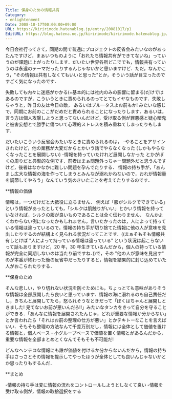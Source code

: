 ```yaml
---
Title: 保身のための情報共有
Category:
- enlightenment
Date: 2008-10-17T00:00:00+09:00
URL: https://kiririmode.hatenablog.jp/entry/20081017/p1
EditURL: https://blog.hatena.ne.jp/kiririmode/kiririmode.hatenablog.jp/atom/entry/8454420450078214002
---
```



今日会社行ってきて，同期の間で普通にプロジェクトの反省会みたいなのがあったんですけど，まぁいつものように「おれたち情報共有ができてないね」っていうのが課題に上がったりします．だいたい世界各所どこででも，情報共有っていうのは永遠のテーマだったりするんじゃないかと思いますけど．ただ，なんかこう，"その情報は共有しなくてもいいと思った"とか，そういう話が目立ったのですごく気になったのです．

失敗しても内々に迷惑がかかる(=基本的には社内のみの影響に留まる)だけではあるのですが，こういうときに責められるのってとてもイヤなものです．失敗しちゃうと，昨日の友は今日の敵， あるいはブルータスよお前もか! みたいな感じで，同期にお前のここがだめだと責められることになったりします．あるいは，言う方は個人攻撃しようと思ってないんだけど，受け取る側が罪悪感と疑心暗鬼と被害妄想とで勝手に傷ついて心理的ストレスを積み重ねてしまったりもします．


だいたいこういう反省会みたいなときに責められるのは，
-やることをアサインされたけど，他の業務が大変だからとかいう話でやらなくなった (しかもやらなくなったことを展開しない)
-情報を持っていたけれど展開しなかった
とかがぼくの周りだと典型的な例です．前者はまぁ問題外っちゃー問題外だと思うんですけど，後者はなかなかに難しい問題を孕んでたりする．
情報の持ち手が，「あんまし広大な情報の海を作ってしまうとみんなが溺れかねないので，おれが情報量を調節してやろう」なんていう気のきいたことを考えてたりするのです．

**情報の価値

情報は，一つだけだと大抵役に立ちません．
例えば「服がシルクでできている」という情報があったとしても，「シルクは肌触りがいい」とかいう情報を持っていなければ，シルクの服が良いものであることは全く伝わりません．
なんかよくわからない例になったかもしれません，言いたかったのは，人によって持っている情報は違っているので，情報の持ち手が切り捨てた情報に他の人が意味を見出したりするのが結構よく見られる状況だってことです．((まぁそもそも情報共有しとけば "人によって持っている情報は違っている" という状況は起こらないって話もありますけど，20 年，30 年生きているんだから，個人の持っている情報が完全に同期しないのは当たり前ですね．))で，その "他の人が意味を見出す" のが本番が終わった後の反省中だったりすると，情報を結果的に封じ込めていた人がおこられたりする．

**保身のため

そんな悲しい，やり切れない状況を防ぐためにも，ちょっとても意味がありそうな情報は全部展開したら良いと思っています．情報の海に溺れるのも自己責任だし，きちんと展開してたら，怒られそうなときだって「ぼくはちゃんと展開しときました! 見てないお前が悪いんだろ!!」みたいなタンカをきって自分を守ることができる．「あんなに情報を展開されたんじゃ，どれが重要な情報か分からない」とか言われたら「それはお前の整理の仕方が悪い」とかテキトーなことを言えばいい．そもそも整理の方法なんて千差万別だし，情報には全体として価値を置ける情報と，個人ベース・小グループベースで価値を置く情報とがあるんだから，重要な情報を全部まとめとくなんてそもそも不可能だ!

どんなヘンテコな情報にも誰が価値を付けるか分からないんだから，情報の持ち手はさっさとその情報を提示してやったほうが全体としても良いんじゃないかとか思ったりもするんだ．

**まとめ

-情報の持ち手は変に情報の流れをコントロールしようとしなくて良い
-情報を受け取る側が，情報の取捨選択をする
